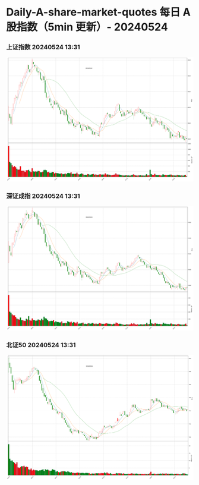 
# Daily-A-share-market-quotes 每日 A 股指数（5min 更新）- 20240524

### 上证指数 20240524 13:31
![](./fig/2024/5/20240524-sh000001.png)

### 深证成指 20240524 13:31
![](./fig/2024/5/20240524-sz399001.png)

### 北证50 20240524 13:31
![](./fig/2024/5/20240524-bj899050.png)
